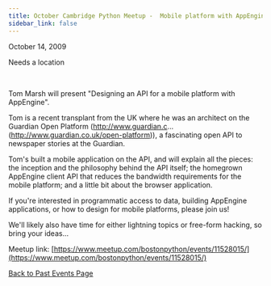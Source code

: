 ```yaml
---
title: October Cambridge Python Meetup -  Mobile platform with AppEngine
sidebar_link: false
---
```


October 14, 2009


Needs a location

   

Tom Marsh will present "Designing an API for a mobile platform with AppEngine".

Tom is a recent transplant from the UK where he was an architect on the Guardian Open Platform (http://www.guardian.c... (http://www.guardian.co.uk/open-platform)), a fascinating open API to newspaper stories at the Guardian.

Tom's built a mobile application on the API, and will explain all the pieces: the inception and the philosophy behind the API itself; the homegrown AppEngine client API that reduces the bandwidth requirements for the mobile platform; and a little bit about the browser application.

If you're interested in programmatic access to data, building AppEngine applications, or how to design for mobile platforms, please join us!

We'll likely also have time for either lightning topics or free-form hacking, so bring your ideas...


Meetup link: [https://www.meetup.com/bostonpython/events/11528015/](https://www.meetup.com/bostonpython/events/11528015/)

[Back to Past Events Page](index.md)